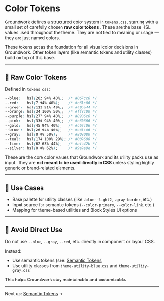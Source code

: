 # Color Tokens

Groundwork defines a structured color system in `tokens.css`, starting with a small set of carefully chosen  **raw color tokens** . These are the base HSL values used throughout the theme. They are not tied to meaning or usage — they are just named colors.

These tokens act as the foundation for all visual color decisions in Groundwork. Other token layers (like semantic tokens and utility classes) build on top of this base.

---

## 🎨 Raw Color Tokens

Defined in `tokens.css`:

```css
--blue:   hsl(202 94% 40%);  /* #067cc6 */
--red:    hsl(7 94% 40%);    /* #c61c06 */
--green:  hsl(122 51% 49%);  /* #40ba44 */
--orange: hsl(34 100% 50%);  /* #ff8c00 */
--purple: hsl(277 94% 40%);  /* #8906c6 */
--pink:   hsl(330 94% 40%);  /* #c60666 */
--gold:   hsl(45 94% 40%);   /* #c69c06 */
--brown:  hsl(26 94% 40%);   /* #c65c06 */
--gray:   hsl(0 0% 50%);     /* #808080 */
--teal:   hsl(174 100% 29%); /* #009688 */
--lime:   hsl(62 63% 44%);   /* #afb42b */
--silver: hsl(0 0% 62%);     /* #9e9e9e */
```

These are the core color values that Groundwork and its utility packs use as input. They are **not meant to be used directly in CSS** unless styling highly generic or brand-related elements.

---

## 🧱 Use Cases

* Base palette for utility classes (like `.blue--light2`, `.gray-border`, etc.)
* Input source for semantic tokens (`--color-primary`, `--color-link`, etc.)
* Mapping for theme-based utilities and Block Styles UI options

---

## 🚫 Avoid Direct Use

Do not use `--blue`, `--gray`, `--red`, etc. directly in component or layout CSS.

Instead:

* Use semantic tokens (see: [Semantic Tokens](semantic-colors.md))
* Use utility classes from `theme-utility-blue.css` and `theme-utility-gray.css`

This helps Groundwork stay maintainable and customizable.

---

Next up: [Semantic Tokens](semantic-colors.md) →
